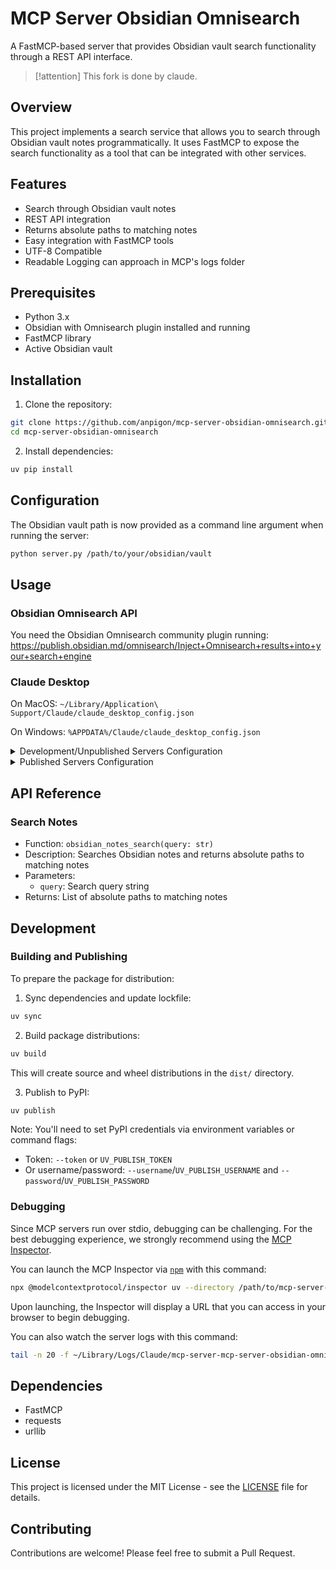 # MCP Server Obsidian Omnisearch

A FastMCP-based server that provides Obsidian vault search functionality through a REST API interface.

> [!attention]
> This fork is done by claude.

## Overview

This project implements a search service that allows you to search through Obsidian vault notes programmatically. It uses FastMCP to expose the search functionality as a tool that can be integrated with other services.

## Features

- Search through Obsidian vault notes
- REST API integration
- Returns absolute paths to matching notes
- Easy integration with FastMCP tools
- UTF-8 Compatible
- Readable Logging can approach in MCP's logs folder

## Prerequisites

- Python 3.x
- Obsidian with Omnisearch plugin installed and running
- FastMCP library
- Active Obsidian vault

## Installation

1. Clone the repository:
```bash
git clone https://github.com/anpigon/mcp-server-obsidian-omnisearch.git
cd mcp-server-obsidian-omnisearch
```

2. Install dependencies:
```bash
uv pip install
```

## Configuration

The Obsidian vault path is now provided as a command line argument when running the server:

```bash
python server.py /path/to/your/obsidian/vault
```

## Usage

### Obsidian Omnisearch API

You need the Obsidian Omnisearch community plugin running: https://publish.obsidian.md/omnisearch/Inject+Omnisearch+results+into+your+search+engine

### Claude Desktop

On MacOS: `~/Library/Application\ Support/Claude/claude_desktop_config.json`

On Windows: `%APPDATA%/Claude/claude_desktop_config.json`

<details>
  <summary>Development/Unpublished Servers Configuration</summary>

```json
{
  "mcpServers": {
    "obsidian-omnisearch": {
      "command": "uv",
      "args": [
        "--directory",
        "<dir_to>/mcp-server-obsidian-omnisearch",
        "run",
        "mcp-server-obsidian-omnisearch",
        "/path/to/your/obsidian/vault"
      ]
    }
  }
}
```
</details>

<details>
  <summary>Published Servers Configuration</summary>

```json
{
  "mcpServers": {
    "obsidian-omnisearch": {
      "command": "uvx",
      "args": [
        "mcp-server-obsidian-omnisearch",
        "/path/to/your/obsidian/vault"
      ]
    }
  }
}
```
</details>

## API Reference

### Search Notes
- Function: `obsidian_notes_search(query: str)`
- Description: Searches Obsidian notes and returns absolute paths to matching notes
- Parameters:
  - `query`: Search query string
- Returns: List of absolute paths to matching notes

## Development

### Building and Publishing

To prepare the package for distribution:

1. Sync dependencies and update lockfile:
```bash
uv sync
```

2. Build package distributions:
```bash
uv build
```

This will create source and wheel distributions in the `dist/` directory.

3. Publish to PyPI:
```bash
uv publish
```

Note: You'll need to set PyPI credentials via environment variables or command flags:
- Token: `--token` or `UV_PUBLISH_TOKEN`
- Or username/password: `--username`/`UV_PUBLISH_USERNAME` and `--password`/`UV_PUBLISH_PASSWORD`

### Debugging

Since MCP servers run over stdio, debugging can be challenging. For the best debugging
experience, we strongly recommend using the [MCP Inspector](https://github.com/modelcontextprotocol/inspector).

You can launch the MCP Inspector via [`npm`](https://docs.npmjs.com/downloading-and-installing-node-js-and-npm) with this command:

```bash
npx @modelcontextprotocol/inspector uv --directory /path/to/mcp-server-obsidian-omnisearch run mcp-server-obsidian-omnisearch
```

Upon launching, the Inspector will display a URL that you can access in your browser to begin debugging.

You can also watch the server logs with this command:

```bash
tail -n 20 -f ~/Library/Logs/Claude/mcp-server-mcp-server-obsidian-omnisearch.log
```

## Dependencies

- FastMCP
- requests
- urllib

## License

This project is licensed under the MIT License - see the [LICENSE](LICENSE) file for details.

## Contributing

Contributions are welcome! Please feel free to submit a Pull Request.
